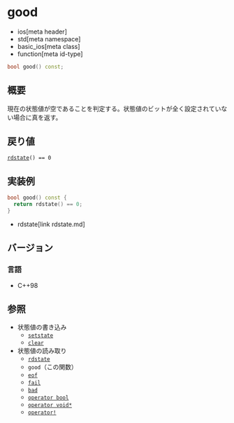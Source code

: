 # good
* ios[meta header]
* std[meta namespace]
* basic_ios[meta class]
* function[meta id-type]

```cpp
bool good() const;
```

## 概要
現在の状態値が空であることを判定する。状態値のビットが全く設定されていない場合に真を返す。

## 戻り値
[`rdstate`](rdstate.md)`() == 0`

## 実装例
```cpp
bool good() const {
  return rdstate() == 0;
}
```
* rdstate[link rdstate.md]

## バージョン
### 言語
- C++98

## 参照
- 状態値の書き込み
    - [`setstate`](setstate.md)
    - [`clear`](clear.md)
- 状態値の読み取り
    - [`rdstate`](rdstate.md)
    - `good`（この関数）
    - [`eof`](eof.md)
    - [`fail`](fail.md)
    - [`bad`](bad.md)
    - [`operator bool`](op_bool.md)
    - [`operator void*`](op_voidptr.md)
    - [`operator!`](op_not.md)
